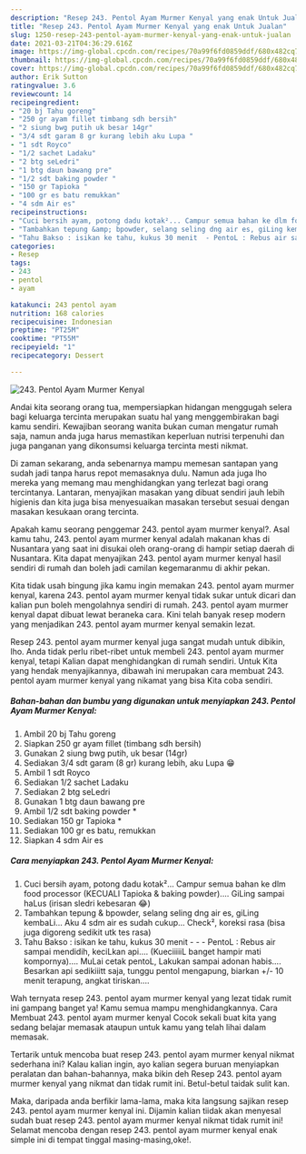 ```yaml
---
description: "Resep 243. Pentol Ayam Murmer Kenyal yang enak Untuk Jualan"
title: "Resep 243. Pentol Ayam Murmer Kenyal yang enak Untuk Jualan"
slug: 1250-resep-243-pentol-ayam-murmer-kenyal-yang-enak-untuk-jualan
date: 2021-03-21T04:36:29.616Z
image: https://img-global.cpcdn.com/recipes/70a99f6fd0859ddf/680x482cq70/243-pentol-ayam-murmer-kenyal-foto-resep-utama.jpg
thumbnail: https://img-global.cpcdn.com/recipes/70a99f6fd0859ddf/680x482cq70/243-pentol-ayam-murmer-kenyal-foto-resep-utama.jpg
cover: https://img-global.cpcdn.com/recipes/70a99f6fd0859ddf/680x482cq70/243-pentol-ayam-murmer-kenyal-foto-resep-utama.jpg
author: Erik Sutton
ratingvalue: 3.6
reviewcount: 14
recipeingredient:
- "20 bj Tahu goreng"
- "250 gr ayam fillet timbang sdh bersih"
- "2 siung bwg putih uk besar 14gr"
- "3/4 sdt garam 8 gr kurang lebih aku Lupa "
- "1 sdt Royco"
- "1/2 sachet Ladaku"
- "2 btg seLedri"
- "1 btg daun bawang pre"
- "1/2 sdt baking powder "
- "150 gr Tapioka "
- "100 gr es batu remukkan"
- "4 sdm Air es"
recipeinstructions:
- "Cuci bersih ayam, potong dadu kotak²... Campur semua bahan ke dlm food processor (KECUALI Tapioka &amp; baking powder).... GiLing sampai haLus (irisan sledri kebesaran 😂)"
- "Tambahkan tepung &amp; bpowder, selang seling dng air es, giLing kembaLi... Aku 4 sdm air es sudah cukup... Check², koreksi rasa (bisa juga digoreng sedikit utk tes rasa)"
- "Tahu Bakso : isikan ke tahu, kukus 30 menit  - PentoL : Rebus air sampai mendidih, keciLkan api.... (KueciiiiiL banget hampir mati kompornya).... MuLai cetak pentoL, Lakukan sampai adonan habis.... Besarkan api sedikiiitt saja, tunggu pentol mengapung, biarkan +/- 10 menit terapung, angkat tiriskan...."
categories:
- Resep
tags:
- 243
- pentol
- ayam

katakunci: 243 pentol ayam 
nutrition: 168 calories
recipecuisine: Indonesian
preptime: "PT25M"
cooktime: "PT55M"
recipeyield: "1"
recipecategory: Dessert

---
```



![243. Pentol Ayam Murmer Kenyal](https://img-global.cpcdn.com/recipes/70a99f6fd0859ddf/680x482cq70/243-pentol-ayam-murmer-kenyal-foto-resep-utama.jpg)

Andai kita seorang orang tua, mempersiapkan hidangan menggugah selera bagi keluarga tercinta merupakan suatu hal yang menggembirakan bagi kamu sendiri. Kewajiban seorang  wanita bukan cuman mengatur rumah saja, namun anda juga harus memastikan keperluan nutrisi terpenuhi dan juga panganan yang dikonsumsi keluarga tercinta mesti nikmat.

Di zaman  sekarang, anda sebenarnya mampu memesan santapan yang sudah jadi tanpa harus repot memasaknya dulu. Namun ada juga lho mereka yang memang mau menghidangkan yang terlezat bagi orang tercintanya. Lantaran, menyajikan masakan yang dibuat sendiri jauh lebih higienis dan kita juga bisa menyesuaikan masakan tersebut sesuai dengan masakan kesukaan orang tercinta. 



Apakah kamu seorang penggemar 243. pentol ayam murmer kenyal?. Asal kamu tahu, 243. pentol ayam murmer kenyal adalah makanan khas di Nusantara yang saat ini disukai oleh orang-orang di hampir setiap daerah di Nusantara. Kita dapat menyajikan 243. pentol ayam murmer kenyal hasil sendiri di rumah dan boleh jadi camilan kegemaranmu di akhir pekan.

Kita tidak usah bingung jika kamu ingin memakan 243. pentol ayam murmer kenyal, karena 243. pentol ayam murmer kenyal tidak sukar untuk dicari dan kalian pun boleh mengolahnya sendiri di rumah. 243. pentol ayam murmer kenyal dapat dibuat lewat beraneka cara. Kini telah banyak resep modern yang menjadikan 243. pentol ayam murmer kenyal semakin lezat.

Resep 243. pentol ayam murmer kenyal juga sangat mudah untuk dibikin, lho. Anda tidak perlu ribet-ribet untuk membeli 243. pentol ayam murmer kenyal, tetapi Kalian dapat menghidangkan di rumah sendiri. Untuk Kita yang hendak menyajikannya, dibawah ini merupakan cara membuat 243. pentol ayam murmer kenyal yang nikamat yang bisa Kita coba sendiri.

<!--inarticleads1-->

##### Bahan-bahan dan bumbu yang digunakan untuk menyiapkan 243. Pentol Ayam Murmer Kenyal:

1. Ambil 20 bj Tahu goreng
1. Siapkan 250 gr ayam fillet (timbang sdh bersih)
1. Gunakan 2 siung bwg putih, uk besar (14gr)
1. Sediakan 3/4 sdt garam (8 gr) kurang lebih, aku Lupa 😁
1. Ambil 1 sdt Royco
1. Sediakan 1/2 sachet Ladaku
1. Sediakan 2 btg seLedri
1. Gunakan 1 btg daun bawang pre
1. Ambil 1/2 sdt baking powder *
1. Sediakan 150 gr Tapioka *
1. Sediakan 100 gr es batu, remukkan
1. Siapkan 4 sdm Air es




<!--inarticleads2-->

##### Cara menyiapkan 243. Pentol Ayam Murmer Kenyal:

1. Cuci bersih ayam, potong dadu kotak²... Campur semua bahan ke dlm food processor (KECUALI Tapioka &amp; baking powder).... GiLing sampai haLus (irisan sledri kebesaran 😂)
1. Tambahkan tepung &amp; bpowder, selang seling dng air es, giLing kembaLi... Aku 4 sdm air es sudah cukup... Check², koreksi rasa (bisa juga digoreng sedikit utk tes rasa)
1. Tahu Bakso : isikan ke tahu, kukus 30 menit -  - - PentoL : Rebus air sampai mendidih, keciLkan api.... (KueciiiiiL banget hampir mati kompornya).... MuLai cetak pentoL, Lakukan sampai adonan habis.... Besarkan api sedikiiitt saja, tunggu pentol mengapung, biarkan +/- 10 menit terapung, angkat tiriskan....




Wah ternyata resep 243. pentol ayam murmer kenyal yang lezat tidak rumit ini gampang banget ya! Kamu semua mampu menghidangkannya. Cara Membuat 243. pentol ayam murmer kenyal Cocok sekali buat kita yang sedang belajar memasak ataupun untuk kamu yang telah lihai dalam memasak.

Tertarik untuk mencoba buat resep 243. pentol ayam murmer kenyal nikmat sederhana ini? Kalau kalian ingin, ayo kalian segera buruan menyiapkan peralatan dan bahan-bahannya, maka bikin deh Resep 243. pentol ayam murmer kenyal yang nikmat dan tidak rumit ini. Betul-betul taidak sulit kan. 

Maka, daripada anda berfikir lama-lama, maka kita langsung sajikan resep 243. pentol ayam murmer kenyal ini. Dijamin kalian tiidak akan menyesal sudah buat resep 243. pentol ayam murmer kenyal nikmat tidak rumit ini! Selamat mencoba dengan resep 243. pentol ayam murmer kenyal enak simple ini di tempat tinggal masing-masing,oke!.

